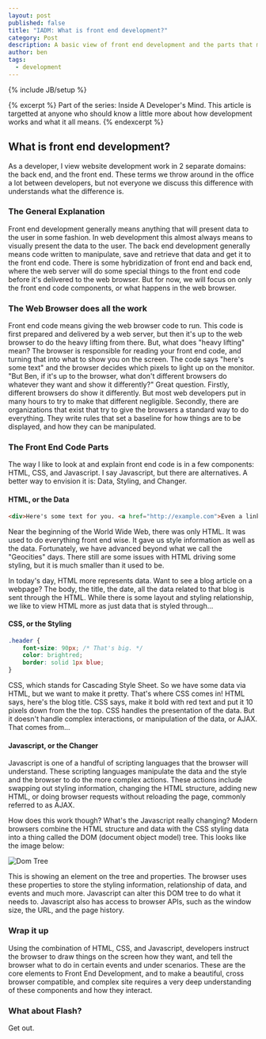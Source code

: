```yaml
---
layout: post
published: false
title: "IADM: What is front end development?"
category: Post
description: A basic view of front end development and the parts that make it up.
author: ben
tags: 
  - development
---
```


{% include JB/setup %}

{% excerpt %}
Part of the series: Inside A Developer's Mind. This article is targetted at anyone who should know a little more about how development works and what it all means.
{% endexcerpt %}

## What is front end development?

As a developer, I view website development work in 2 separate domains: the back end, and the front end. These terms we throw around in the office a lot between developers, but not everyone we discuss this difference with understands what the difference is.

### The General Explanation

Front end development generally means anything that will present data to the user in some fashion. In web development this almost always means to visually present the data to the user. The back end development generally means code written to manipulate, save and retrieve that data and get it to the front end code. There is some hybridization of front end and back end, where the web server will do some special things to the front end code before it's delivered to the web browser. But for now, we will focus on only the front end code components, or what happens in the web browser.

### The Web Browser does all the work

Front end code means giving the web browser code to run. This code is first prepared and delivered by a web server, but then it's up to the web browser to do the heavy lifting from there. But, what does "heavy lifting" mean? The browser is responsible for reading your front end code, and turning that into what to show you on the screen. The code says "here's some text" and the browser decides which pixels to light up on the monitor. "But Ben, if it's up to the browser, what don't different browsers do whatever they want and show it differently?" Great question. Firstly, different browsers do show it differently. But most web developers put in many hours to try to make that different negligible. Secondly, there are organizations that exist that try to give the browsers a standard way to do everything. They write rules that set a baseline for how things are to be displayed, and how they can be manipulated.

### The Front End Code Parts

The way I like to look at and explain front end code is in a few components: HTML, CSS, and Javascript. I say Javascript, but there are alternatives. A better way to envision it is: Data, Styling, and Changer.

#### HTML, or the Data

```html
<div>Here's some text for you. <a href="http://example.com">Even a link!</a>
```

Near the beginning of the World Wide Web, there was only HTML. It was used to do everything front end wise. It gave us style information as well as the data. Fortunately, we have advanced beyond what we call the "Geocities" days. There still are some issues with HTML driving some styling, but it is much smaller than it used to be.

In today's day, HTML more represents data. Want to see a blog article on a webpage? The body, the title, the date, all the data related to that blog is sent through the HTML. While there is some layout and styling relationship, we like to view HTML more as just data that is styled through...

#### CSS, or the Styling

```css
.header {
	font-size: 90px; /* That's big. */
    color: brightred;
    border: solid 1px blue;
}
```

CSS, which stands for Cascading Style Sheet. So we have some data via HTML, but we want to make it pretty. That's where CSS comes in! HTML says, here's the blog title. CSS says, make it bold with red text and put it 10 pixels down from the the top. CSS handles the presentation of the data. But it doesn't handle complex interactions, or manipulation of the data, or AJAX. That comes from...

#### Javascript, or the Changer

Javascript is one of a handful of scripting languages that the browser will understand. These scripting languages manipulate the data and the style and the browser to do the more complex actions. These actions include swapping out styling information, changing the HTML structure, adding new HTML, or doing browser requests without reloading the page, commonly referred to as AJAX.

How does this work though? What's the Javascript really changing? Modern browsers combine the HTML structure and data with the CSS styling data into a thing called the DOM (document object model) tree. This looks like the image below:

![Dom Tree](/assets/media/Screen%20Shot%202014-01-06%20at%2011.32.29%20PM.png)

This is showing an element on the tree and properties. The browser uses these properties to store the styling information, relationship of data, and events and much more. Javascript can alter this DOM tree to do what it needs to. Javascript also has access to browser APIs, such as the window size, the URL, and the page history.

### Wrap it up

Using the combination of HTML, CSS, and Javascript, developers instruct the browser to draw things on the screen how they want, and tell the browser what to do in certain events and under scenarios. These are the core elements to Front End Development, and  to make a beautiful, cross browser compatible, and complex site requires a very deep understanding of these components and how they interact.

### What about Flash?

Get out.
